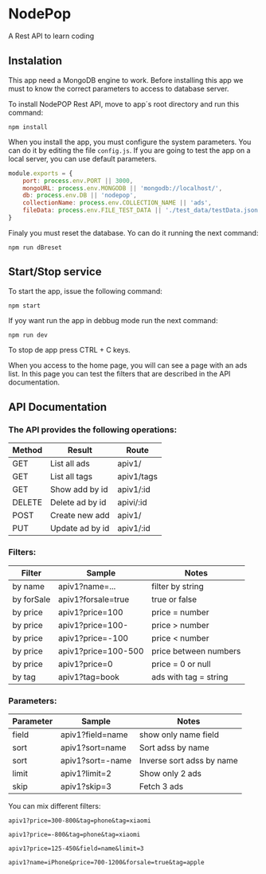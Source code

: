 # NodePop
A Rest API to learn coding
## Instalation
This app need a MongoDB engine to work. Before installing this app we must to know the correct parameters to access to database server.

To install NodePOP Rest API, move to app´s root directory and run this command:

`npm install`

When you install the app, you must configure the system parameters. You can do it by editing the file `config.js`. If you are going to test the app on a local server, you can use default parameters.

```js
module.exports = {
    port: process.env.PORT || 3000,
    mongoURL: process.env.MONGODB || 'mongodb://localhost/',
    db: process.env.DB || 'nodepop',
    collectionName: process.env.COLLECTION_NAME || 'ads',
    fileData: process.env.FILE_TEST_DATA || './test_data/testData.json'
}
```
Finaly you must reset the database. Yo can do it running the next command: 

`npm run dBreset`

## Start/Stop service

To start the app, issue the following command:

`npm start`

If yoy want run the app in debbug mode run the next command:

`npm run dev`

To stop de app press CTRL + C keys.

When you access to the home page, you will can see a page with an ads list. In this page you can test the filters that are described in the API documentation.

## API Documentation

### The API provides the following operations:

| Method  | Result | Route |
| ------------- | ------------- | ------------- |
| GET | List all ads | apiv1/ |
| GET | List all tags | apiv1/tags |
| GET | Show add by id | apiv1/:id |
| DELETE | Delete ad by id | apivi/:id |
| POST | Create new add | apiv1/ |
| PUT | Update ad by id | apiv1/:id |

### Filters:

| Filter | Sample | Notes | 
| ------------- | ------------- | ------------- |
| by name | apiv1?name=... | filter by string |
| by forSale | apiv1?forsale=true | true or false |
| by price | apiv1?price=100 | price = number |
| by price | apiv1?price=100- | price > number |
| by price | apiv1?price=-100 | price < number |
| by price | apiv1?price=100-500 | price between numbers |
| by price | apiv1?price=0 | price = 0 or null |
| by tag | apiv1?tag=book | ads with tag = string |

### Parameters:
| Parameter | Sample | Notes |
| ------------- | ------------- | ------------- |
| field | apiv1?field=name | show only name field |
| sort | apiv1?sort=name | Sort adss by name |
| sort | apiv1?sort=-name | Inverse sort adss by name |
| limit | apiv1?limit=2 | Show only 2 ads |
| skip | apiv1?skip=3 | Fetch 3 ads |


You can mix different filters:

`apiv1?price=300-800&tag=phone&tag=xiaomi`

`apiv1?price=-800&tag=phone&tag=xiaomi`

`apiv1?price=125-450&field=name&limit=3`

`apiv1?name=iPhone&price=700-1200&forsale=true&tag=apple`








